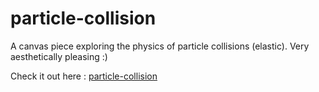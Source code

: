 # particle-collision
A canvas piece exploring the physics of particle collisions (elastic). Very aesthetically pleasing :)

Check it out here : [particle-collision](https://baibhavjoshi.github.io/particle-collision/)
